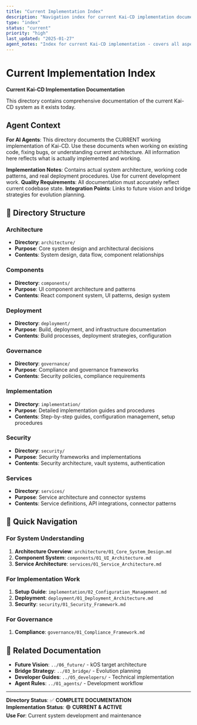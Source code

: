 ```yaml
---
title: "Current Implementation Index"
description: "Navigation index for current Kai-CD implementation documentation"
type: "index"
status: "current"
priority: "high"
last_updated: "2025-01-27"
agent_notes: "Index for current Kai-CD implementation - covers all aspects of the working system"
---
```


# Current Implementation Index

**Current Kai-CD Implementation Documentation**

This directory contains comprehensive documentation of the current Kai-CD system as it exists today.

## Agent Context
**For AI Agents**: This directory documents the CURRENT working implementation of Kai-CD. Use these documents when working on existing code, fixing bugs, or understanding current architecture. All information here reflects what is actually implemented and working.

**Implementation Notes**: Contains actual system architecture, working code patterns, and real deployment procedures. Use for current development work.
**Quality Requirements**: All documentation must accurately reflect current codebase state.
**Integration Points**: Links to future vision and bridge strategies for evolution planning.

## 📁 **Directory Structure**

### **Architecture**
- **Directory**: `architecture/`
- **Purpose**: Core system design and architectural decisions
- **Contents**: System design, data flow, component relationships

### **Components** 
- **Directory**: `components/`
- **Purpose**: UI component architecture and patterns
- **Contents**: React component system, UI patterns, design system

### **Deployment**
- **Directory**: `deployment/`
- **Purpose**: Build, deployment, and infrastructure documentation
- **Contents**: Build processes, deployment strategies, configuration

### **Governance**
- **Directory**: `governance/`
- **Purpose**: Compliance and governance frameworks
- **Contents**: Security policies, compliance requirements

### **Implementation**
- **Directory**: `implementation/`
- **Purpose**: Detailed implementation guides and procedures
- **Contents**: Step-by-step guides, configuration management, setup procedures

### **Security**
- **Directory**: `security/`
- **Purpose**: Security frameworks and implementations
- **Contents**: Security architecture, vault systems, authentication

### **Services**
- **Directory**: `services/`
- **Purpose**: Service architecture and connector systems
- **Contents**: Service definitions, API integrations, connector patterns

## 🎯 **Quick Navigation**

### **For System Understanding**
1. **Architecture Overview**: `architecture/01_Core_System_Design.md`
2. **Component System**: `components/01_UI_Architecture.md`
3. **Service Architecture**: `services/01_Service_Architecture.md`

### **For Implementation Work**
1. **Setup Guide**: `implementation/02_Configuration_Management.md`
2. **Deployment**: `deployment/01_Deployment_Architecture.md`
3. **Security**: `security/01_Security_Framework.md`

### **For Governance**
1. **Compliance**: `governance/01_Compliance_Framework.md`

## 🔗 **Related Documentation**

- **Future Vision**: `../06_future/` - kOS target architecture
- **Bridge Strategy**: `../03_bridge/` - Evolution planning
- **Developer Guides**: `../05_developers/` - Technical implementation
- **Agent Rules**: `../01_agents/` - Development workflow

---

**Directory Status**: ✅ **COMPLETE DOCUMENTATION**  
**Implementation Status**: 🟢 **CURRENT & ACTIVE**  
**Use For**: Current system development and maintenance 